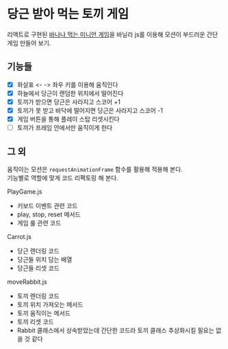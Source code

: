 # 당근 받아 먹는 토끼 게임

리액트로 구현된 [바나나 먹는 미니언 게임](https://fe-developers.kakaoent.com/2022/220830-simple-canvas-game/)을 바닐라 js를 이용해 모션이 부드러운 간단 게임 만들어 보기.

## 기능들

- [x] 화살표 <- -> 좌우 키를 이용해 움직인다
- [x] 하늘에서 당근이 랜덤한 위치에서 떨어진다
- [x] 토끼가 받으면 당근은 사라지고 스코어 +1
- [x] 토끼가 못 받고 바닥에 떨어지면 당근은 사라지고 스코어 -1
- [x] 게임 버튼을 통해 플레이 스탑 리셋시킨다
- [ ] 토끼가 프레임 안에서만 움직이게 한다

## 그 외

움직이는 모션은 `requestAnimationFrame` 함수를 활용해 적용해 본다.  
기능별로 역할에 맞게 코드 리팩토링 해 본다.

PlayGame.js

- 키보드 이벤트 관련 코드
- play, stop, reset 메서드
- 게임 룰 관련 코드

Carrot.js

- 당근 렌더링 코드
- 당근들 위치 담는 배열
- 당근들 리셋 코드

moveRabbit.js

- 토끼 렌더링 코드
- 토끼 위치 가져오는 메서드
- 토끼 움직이는 메서드
- 토끼 리셋 코드
- Rabbit 클래스에서 상속받았는데 간단한 코드라 토끼 클래스 추상화시킬 필요는 없을 것 같다
